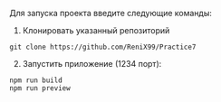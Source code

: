 Для запуска проекта введите следующие команды:
1. Клонировать указанный репозиторий
```{git}
git clone https://github.com/ReniX99/Practice7
```

2. Запустить приложение (1234 порт):
```{bash}
npm run build
npm run preview
```
